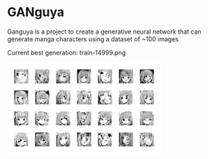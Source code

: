 # GANguya
Ganguya is a project to create a generative neural network that can generate manga characters using a dataset of ~100 images


Current best generation: train-14999.png


![alt text](https://github.com/AlessioGalluccio/GANguya/blob/master/Examples/train-14999.png?raw=true)
